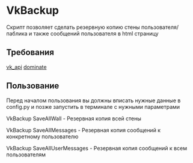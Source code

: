 VkBackup
=====================
Скрипт позволяет сделать резервную копию стены пользователя/паблика и также сообщений пользователя в html страницу

Требования
-----------------------------------
[vk_api](https://github.com/python273/vk_api)
[dominate](https://github.com/Knio/dominate)

Пользование
-----------------------------------
Перед началом пользования вы должны вписать нужные данные в config.py и позже запустить в терминале с нужными параметрами
   
   VkBackup SaveAllWall - Резервная копия всей стены
   
   VkBackup SaveAllMessages - Резервная копия сообщений к конкретному пользователю
   
   VkBackup SaveAllUserMessages - Резервная копия сообщений к всем пользователям 
